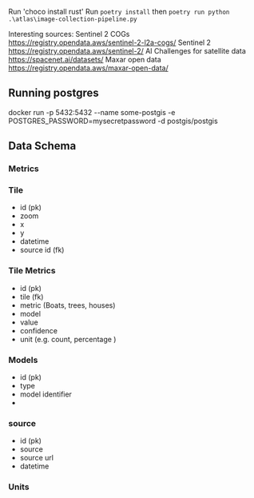 
Run 'choco install rust'
Run `poetry install` then `poetry run python .\atlas\image-collection-pipeline.py`

Interesting sources:
Sentinel 2 COGs https://registry.opendata.aws/sentinel-2-l2a-cogs/
Sentinel 2 https://registry.opendata.aws/sentinel-2/
AI Challenges for satellite data https://spacenet.ai/datasets/
Maxar open data https://registry.opendata.aws/maxar-open-data/


## Running postgres

docker run -p 5432:5432 --name some-postgis -e POSTGRES_PASSWORD=mysecretpassword -d postgis/postgis


## Data Schema

### Metrics


### Tile
- id (pk)
- zoom 
- x
- y
- datetime
- source id (fk)

### Tile Metrics
- id (pk)
- tile (fk)
- metric (Boats, trees, houses)
- model
- value
- confidence
- unit (e.g. count, percentage )

### Models
- id (pk)
- type 
- model identifier
- 

### source
- id (pk)
- source
- source url
- datetime

### Units
